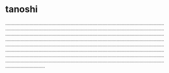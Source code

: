 # tanoshi

...............................................................................................................................................................................................................................................................................................................................................................................................................................................................................................................................................................................................................................................................................................................................................................................................................................................................................................................................................................................................................................................................